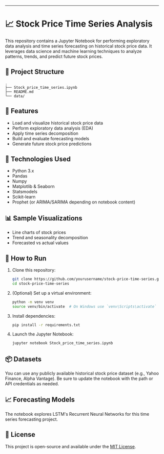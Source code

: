 
---

# 📈 Stock Price Time Series Analysis

This repository contains a Jupyter Notebook for performing exploratory data analysis and time series forecasting on historical stock price data. It leverages data science and machine learning techniques to analyze patterns, trends, and predict future stock prices.

## 📂 Project Structure

```
.
├── Stock_price_time_series.ipynb  
├── README.md                      
└── data/                          
```

## 🚀 Features

* Load and visualize historical stock price data
* Perform exploratory data analysis (EDA)
* Apply time series decomposition
* Build and evaluate forecasting models
* Generate future stock price predictions

## 🧰 Technologies Used

* Python 3.x
* Pandas
* Numpy
* Matplotlib & Seaborn
* Statsmodels
* Scikit-learn
* Prophet (or ARIMA/SARIMA depending on notebook content)

## 📊 Sample Visualizations

* Line charts of stock prices
* Trend and seasonality decomposition
* Forecasted vs actual values

## 🧪 How to Run

1. Clone this repository:

   ```bash
   git clone https://github.com/yourusername/stock-price-time-series.git
   cd stock-price-time-series
   ```

2. (Optional) Set up a virtual environment:

   ```bash
   python -m venv venv
   source venv/bin/activate  # On Windows use `venv\Scripts\activate`
   ```

3. Install dependencies:

   ```bash
   pip install -r requirements.txt
   ```
4. Launch the Jupyter Notebook:

   ```bash
   jupyter notebook Stock_price_time_series.ipynb
   ```

## 📦 Datasets

You can use any publicly available historical stock price dataset (e.g., Yahoo Finance, Alpha Vantage). Be sure to update the notebook with the path or API credentials as needed.

## 📈 Forecasting Models

The notebook explores LSTM's Recurrent Neural Networks for  this time series forecasting project. 

## 📄 License

This project is open-source and available under the [MIT License](LICENSE).


